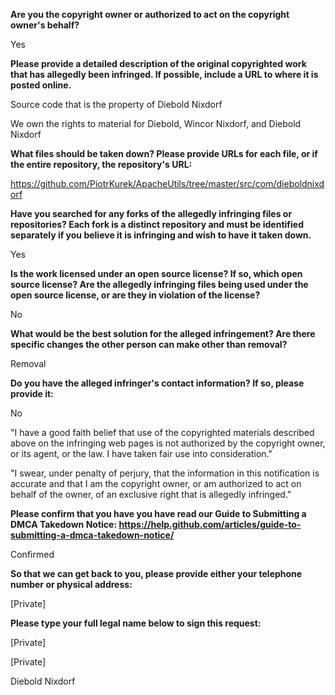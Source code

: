 **Are you the copyright owner or authorized to act on the copyright owner's behalf?**

Yes

**Please provide a detailed description of the original copyrighted work that has allegedly been infringed. If possible, include a URL to where it is posted online.**

Source code that is the property of Diebold Nixdorf

We own the rights to material for Diebold, Wincor Nixdorf, and Diebold Nixdorf

**What files should be taken down? Please provide URLs for each file, or if the entire repository, the repository's URL:**

https://github.com/PiotrKurek/ApacheUtils/tree/master/src/com/dieboldnixdorf

**Have you searched for any forks of the allegedly infringing files or repositories? Each fork is a distinct repository and must be identified separately if you believe it is infringing and wish to have it taken down.**

Yes

**Is the work licensed under an open source license? If so, which open source license? Are the allegedly infringing files being used under the open source license, or are they in violation of the license?**

No

**What would be the best solution for the alleged infringement? Are there specific changes the other person can make other than removal?**

Removal

**Do you have the alleged infringer's contact information? If so, please provide it:**

No

"I have a good faith belief that use of the copyrighted materials described above on the infringing web pages is not authorized by the copyright owner, or its agent, or the law. I have taken fair use into consideration."

"I swear, under penalty of perjury, that the information in this notification is accurate and that I am the copyright owner, or am authorized to act on behalf of the owner, of an exclusive right that is allegedly infringed."

**Please confirm that you have you have read our Guide to Submitting a DMCA Takedown Notice: https://help.github.com/articles/guide-to-submitting-a-dmca-takedown-notice/**

Confirmed

**So that we can get back to you, please provide either your telephone number or physical address:**

[Private]

**Please type your full legal name below to sign this request:**

[Private]

[Private]

Diebold Nixdorf
